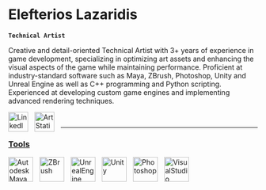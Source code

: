 # Elefterios Lazaridis

**`Technical Artist`**

Creative and detail-oriented Technical Artist with 3+ years of experience in game development, specializing in optimizing art assets and enhancing the visual aspects of the game while maintaining performance. Proficient at industry-standard software such as Maya, ZBrush, Photoshop, Unity and Unreal Engine as well as C++ programming and Python scripting. Experienced at developing custom game engines and implementing advanced rendering techniques.

<a href="https://www.linkedin.com/in/elefterios-lazaridis">
  <img src="https://img.icons8.com/color/48/linkedin.png" align="left" width="40px" style="padding-right:10px;" alt="LinkedIn"></a>
<a href="https://elefterios-lazaridis.artstation.com">
 <img src="https://img.icons8.com/fluency/48/artstation.png" align="left" width="40px" style="padding-right:10px;" alt="ArtStation"</a>
<br />
  
---

### Tools

<img alt="AutodeskMaya" align="left" width="50px" style="padding-right:10px;" src="https://cdn.jsdelivr.net/gh/devicons/devicon@latest/icons/maya/maya-original.svg"/>
<img alt="ZBrush" align="left" width="50px" style="padding-right:10px;" src="https://img.icons8.com/color/48/zbrush.png"/>
<img alt="UnrealEngine" align="left" width="50px" style="padding-right:10px;" src="https://img.icons8.com/ios-filled/50/unreal-engine.png"/>
<img alt="Unity" align="left" width="50px" style="padding-right:10px;" src="https://img.icons8.com/ios-filled/50/unity.png"/>
<img alt="Photoshop" align="left" width="50px" style="padding-right:10px;" src="https://img.icons8.com/color/48/adobe-photoshop--v1.png"/>
<img alt="VisualStudio" align="left" width="50px" style="padding-right:10px;" src="https://img.icons8.com/fluency/48/visual-studio.png"/>
<br />
